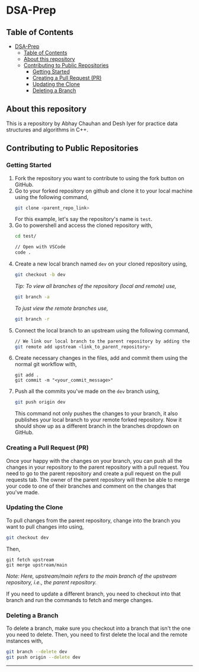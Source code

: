 # DSA-Prep

## Table of Contents

- [DSA-Prep](#dsa-prep)
  - [Table of Contents](#table-of-contents)
  - [About this repository](#about-this-repository)
  - [Contributing to Public Repositories](#contributing-to-public-repositories)
    - [Getting Started](#getting-started)
    - [Creating a Pull Request (PR)](#creating-a-pull-request-pr)
    - [Updating the Clone](#updating-the-clone)
    - [Deleting a Branch](#deleting-a-branch)


## About this repository
This is a repository by Abhay Chauhan and Desh Iyer for practice data structures and algorithms in C++.

## Contributing to Public Repositories

### Getting Started

1. Fork the repository you want to contribute to using the fork button on GitHub.
2. Go to your forked repository on github and clone it to your local machine using the following command,
    ```bash
    git clone <parent_repo_link> 
    ```
    For this example, let's say the repository's name is `test`.
3. Go to powershell and access the cloned repository with,
   ```bash
   cd test/

   // Open with VSCode
   code . 
   ```
4. Create a new local branch named `dev` on your cloned repository using,
   ```bash
   git checkout -b dev
   ```
   *Tip: To view all branches of the repository (local and remote) use,*
   ```bash
   git branch -a
   ```
   *To just view the remote branches use,*
   ```bash
   git branch -r
   ```
5. Connect the local branch to an upstream using the following command, 
   ```bash
   // We link our local branch to the parent repository by adding the parent repository as upstream
   git remote add upstream <link_to_parent_repository> 
   ```
6. Create necessary changes in the files, add and commit them using the normal git workflow with,
   ```
   git add .
   git commit -m "<your_commit_message>"
   ```
7. Push all the commits you've made on the `dev` branch using,
   ```bash
   git push origin dev
   ```
   This command not only pushes the changes to your branch, it also publishes your local branch to your remote forked repository. Now it should show up as a different branch in the branches dropdown on GitHub.

### Creating a Pull Request (PR)

Once your happy with the changes on your branch, you can push all the changes in your repository to the parent repository with a pull request. You need to go to the parent repository and create a pull request on the pull requests tab. The owner of the parent repository will then be able to merge your code to one of their branches and comment on the changes that you've made.

### Updating the Clone

To pull changes from the parent repository, change into the branch you want to pull changes into using,

```bash
git checkout dev
```

Then,
```
git fetch upstream
git merge upstream/main
```

*Note: Here, upstream/main refers to the main branch of the upstream repository, i.e., the parent repository.*

If you need to update a different branch, you need to checkout into that branch and run the commands to fetch and merge changes.

### Deleting a Branch

To delete a branch, make sure you checkout into a branch that isn't the one you need to delete. Then, you need to first delete the local and the remote instances with,

```bash
git branch --delete dev
git push origin --delete dev
```

---
